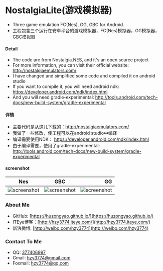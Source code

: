 # NostalgiaLite(游戏模拟器)
* Three game emulation FC(Nes), GG, GBC for Android.
* 工程包含三个运行在安卓平台的游戏模拟器，FC(Nes)模拟器，GG模拟器，GBC模拟器

#### Detail
* The code are from Nostalgia.NES, and it's an open source project
* For more information, you can visit their official website: http://nostalgiaemulators.com/
* I have changed and simplified some code and compiled it on android studio
* If you want to compile it, you will need android ndk: https://developer.android.com/ndk/index.html
* And you will need gradle-experimental: http://tools.android.com/tech-docs/new-build-system/gradle-experimental

#### 详情
* 主要代码是从这儿下载的：http://nostalgiaemulators.com/
* 我做了一些修改，使工程可以在android studio中编译
* 编译需要使用NDK： https://developer.android.com/ndk/index.html
* 由于编译需要，使用了gradle-experimental: http://tools.android.com/tech-docs/new-build-system/gradle-experimental

#### screenshot
| Nes        	| GBC           | GG  	|
| ------------- |:-------------:| -----:|
| ![screenshot](https://github.com/huzongyao/NostalgiaLite/blob/master/misc/screen-nes.gif?raw=true)| ![screenshot](https://github.com/huzongyao/NostalgiaLite/blob/master/misc/screen-gbc.gif?raw=true)| ![screenshot](https://github.com/huzongyao/NostalgiaLite/blob/master/misc/screen-gg.gif?raw=true) |

### About Me
 * GitHub: [https://huzongyao.github.io/](https://huzongyao.github.io/)
 * ITEye博客：[http://hzy3774.iteye.com/](http://hzy3774.iteye.com/)
 * 新浪微博: [http://weibo.com/hzy3774](http://weibo.com/hzy3774)

### Contact To Me
 * QQ: [377406997](http://wpa.qq.com/msgrd?v=3&uin=377406997&site=qq&menu=yes)
 * Gmail: [hzy3774@gmail.com](mailto:hzy3774@gmail.com)
 * Foxmail: [hzy3774@qq.com](mailto:hzy3774@qq.com)
